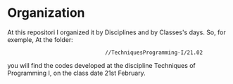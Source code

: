 Organization
============

At this repositori I organized it by Disciplines and by Classes's days.
So, for exemple, At the folder:

                                   //TechniquesProgramming-I/21.02

you will find the codes developed at the discipline Techniques of
Programming I, on the class date 21st February.
